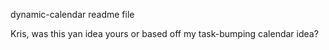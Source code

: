 
dynamic-calendar readme file

Kris, was this yan idea yours or based off my task-bumping calendar idea?

